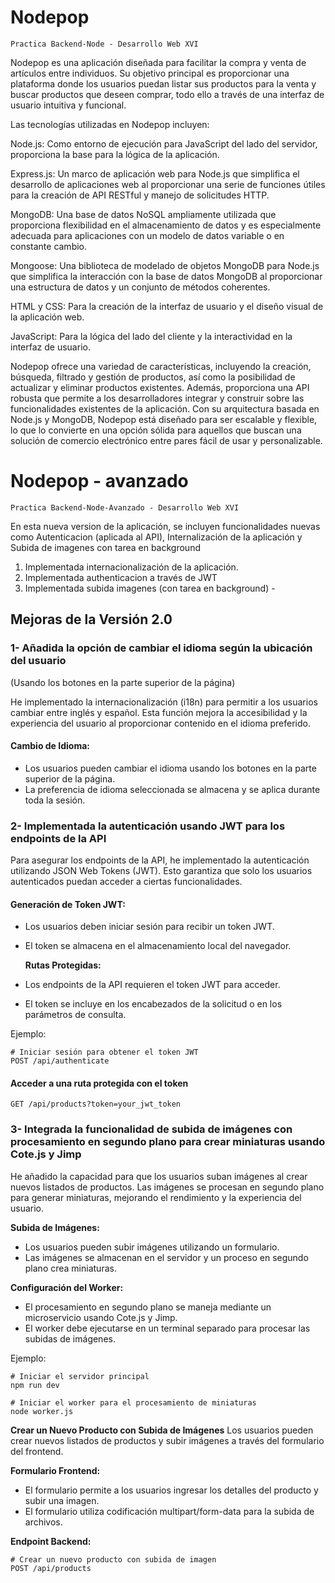 # Nodepop

`Practica Backend-Node - Desarrollo Web XVI`

Nodepop es una aplicación diseñada para facilitar la compra y venta de artículos entre individuos. Su objetivo principal es proporcionar una plataforma donde los usuarios puedan listar sus productos para la venta y buscar productos que deseen comprar, todo ello a través de una interfaz de usuario intuitiva y funcional.

Las tecnologías utilizadas en Nodepop incluyen:

Node.js: Como entorno de ejecución para JavaScript del lado del servidor, proporciona la base para la lógica de la aplicación.

Express.js: Un marco de aplicación web para Node.js que simplifica el desarrollo de aplicaciones web al proporcionar una serie de funciones útiles para la creación de API RESTful y manejo de solicitudes HTTP.

MongoDB: Una base de datos NoSQL ampliamente utilizada que proporciona flexibilidad en el almacenamiento de datos y es especialmente adecuada para aplicaciones con un modelo de datos variable o en constante cambio.

Mongoose: Una biblioteca de modelado de objetos MongoDB para Node.js que simplifica la interacción con la base de datos MongoDB al proporcionar una estructura de datos y un conjunto de métodos coherentes.

HTML y CSS: Para la creación de la interfaz de usuario y el diseño visual de la aplicación web.

JavaScript: Para la lógica del lado del cliente y la interactividad en la interfaz de usuario.

Nodepop ofrece una variedad de características, incluyendo la creación, búsqueda, filtrado y gestión de productos, así como la posibilidad de actualizar y eliminar productos existentes. Además, proporciona una API robusta que permite a los desarrolladores integrar y construir sobre las funcionalidades existentes de la aplicación.
Con su arquitectura basada en Node.js y MongoDB, Nodepop está diseñado para ser escalable y flexible, lo que lo convierte en una opción sólida para aquellos que buscan una solución de comercio electrónico entre pares fácil de usar y personalizable.

# Nodepop - avanzado

`Practica Backend-Node-Avanzado - Desarrollo Web XVI`

En esta nueva version de la aplicación, se incluyen funcionalidades nuevas como Autenticacion (aplicada al API), Internalización de la aplicación y Subida de imagenes con tarea en background

1. Implementada internacionalización de la aplicación. 
2. Implementada authenticacion a través de JWT
3. Implementada subida imagenes (con tarea en background) - 

## Mejoras de la Versión 2.0
### 1- Añadida la opción de cambiar el idioma según la ubicación del usuario
(Usando los botones en la parte superior de la página)

He implementado la internacionalización (i18n) para permitir a los usuarios cambiar entre inglés y español. Esta función mejora la accesibilidad y la experiencia del usuario al proporcionar contenido en el idioma preferido.

#### Cambio de Idioma:

- Los usuarios pueden cambiar el idioma usando los botones en la parte superior de la página.
- La preferencia de idioma seleccionada se almacena y se aplica durante toda la sesión.

### 2- Implementada la autenticación usando JWT para los endpoints de la API
Para asegurar los endpoints de la API, he implementado la autenticación utilizando JSON Web Tokens (JWT). Esto garantiza que solo los usuarios autenticados puedan acceder a ciertas funcionalidades.

#### Generación de Token JWT:

- Los usuarios deben iniciar sesión para recibir un token JWT.
- El token se almacena en el almacenamiento local del navegador.

   **Rutas Protegidas:**

-  Los endpoints de la API requieren el token JWT para acceder.
-  El token se incluye en los encabezados de la solicitud o en los parámetros de consulta.

Ejemplo:

   ```
   # Iniciar sesión para obtener el token JWT
   POST /api/authenticate
   ```

#### Acceder a una ruta protegida con el token

`GET /api/products?token=your_jwt_token`

### 3- Integrada la funcionalidad de subida de imágenes con procesamiento en segundo plano para crear miniaturas usando Cote.js y Jimp
He añadido la capacidad para que los usuarios suban imágenes al crear nuevos listados de productos. Las imágenes se procesan en segundo plano para generar miniaturas, mejorando el rendimiento y la experiencia del usuario.

**Subida de Imágenes:**

- Los usuarios pueden subir imágenes utilizando un formulario.
- Las imágenes se almacenan en el servidor y un proceso en segundo plano crea miniaturas.

**Configuración del Worker:**

- El procesamiento en segundo plano se maneja mediante un microservicio usando Cote.js y Jimp.
- El worker debe ejecutarse en un terminal separado para procesar las subidas de imágenes.

Ejemplo:

   ```
   # Iniciar el servidor principal
   npm run dev
   ```

   ```
   # Iniciar el worker para el procesamiento de miniaturas
   node worker.js
   ```
**Crear un Nuevo Producto con Subida de Imágenes**
Los usuarios pueden crear nuevos listados de productos y subir imágenes a través del formulario del frontend.

**Formulario Frontend:**

- El formulario permite a los usuarios ingresar los detalles del producto y subir una imagen.
- El formulario utiliza codificación multipart/form-data para la subida de archivos.

**Endpoint Backend:**

   ```
   # Crear un nuevo producto con subida de imagen
   POST /api/products
   ```
